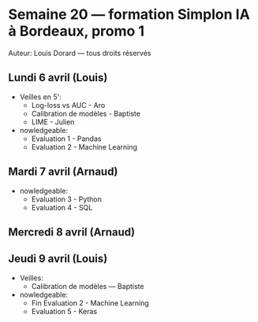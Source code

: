 # Semaine 20 — formation Simplon IA à Bordeaux, promo 1

Auteur: Louis Dorard — tous droits réservés

## Lundi 6 avril (Louis)

* Veilles en 5':
  * Log-loss vs AUC - Aro
  * Calibration de modèles - Baptiste
  * LIME - Julien
* nowledgeable:
  * Evaluation 1 - Pandas
  * Evaluation 2 - Machine Learning

## Mardi 7 avril (Arnaud)

* nowledgeable:
  * Evaluation 3 - Python
  * Evaluation 4 - SQL

## Mercredi 8 avril (Arnaud)

## Jeudi 9 avril (Louis)

* Veilles:
  * Calibration de modèles — Baptiste
* nowledgeable:
  * Fin Evaluation 2 - Machine Learning
  * Evaluation 5 - Keras
